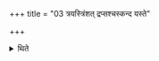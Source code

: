 +++
title = "03 त्रयस्त्रिंशत् द्रप्सश्चस्कन्द यस्ते"

+++

<details><summary>थिते</summary>

त्रयस्त्रिंशत् । द्रप्सश्चस्कन्द । यस्ते द्रप्सः । यो द्रप्सः । यस्ते द्रप्स इत्येतैः प्रतिमन्त्रमनुसवनं स्कन्ने पञ्चाहुतीर्जुहोतीत्येके ३
</details>
